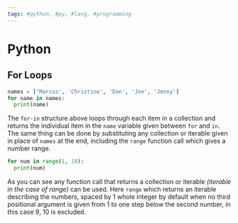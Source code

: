 ```yaml
---
tags: #python, #py, #lang, #programming
---
```

# Python

## For Loops

```python
names = ['Marcus', 'Christine', 'Dan', 'Joe', 'Jenny']
for name in names:
  print(name)
```

The `for-in` structure above loops through each item in a collection and returns the individual item in the `name` variable given between `for` and `in`. The same thing can be done by substituting any collection or iterable given in place of `names` at the end, including the `range` function call which gives a number range.

```python
for num in range(1, 10):
  print(num)
```

As you can see any function call that returns a collection or iterable *(iterable in the case of range)* can be used. Here `range` which returns an iterable describing the numbers, spaced by 1 whole integer by default when no third positional argument is given from 1 to one step below the second number, in this case 9, 10 is excluded.

